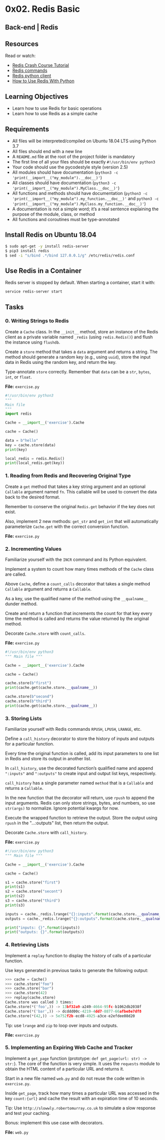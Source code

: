 # 0x02. Redis Basic

## Back-end | Redis

## Resources
Read or watch:
- [Redis Crash Course Tutorial](https://www.youtube.com/watch?v=Hbt56gFj998)
- [Redis commands](https://redis.io/commands)
- [Redis python client](https://pypi.org/project/redis/)
- [How to Use Redis With Python](https://realpython.com/python-redis/)

## Learning Objectives
- Learn how to use Redis for basic operations
- Learn how to use Redis as a simple cache

## Requirements
- All files will be interpreted/compiled on Ubuntu 18.04 LTS using Python 3.7
- All files should end with a new line
- A `README.md` file at the root of the project folder is mandatory
- The first line of all your files should be exactly `#!/usr/bin/env python3`
- Your code should use the pycodestyle style (version 2.5)
- All modules should have documentation (`python3 -c 'print(__import__("my_module").__doc__)'`)
- All classes should have documentation (`python3 -c 'print(__import__("my_module").MyClass.__doc__)'`)
- All functions and methods should have documentation (`python3 -c 'print(__import__("my_module").my_function.__doc__)'` and `python3 -c 'print(__import__("my_module").MyClass.my_function.__doc__)'`)
- A documentation is not a simple word; it’s a real sentence explaining the purpose of the module, class, or method
- All functions and coroutines must be type-annotated

## Install Redis on Ubuntu 18.04
```sh
$ sudo apt-get -y install redis-server
$ pip3 install redis
$ sed -i "s/bind .*/bind 127.0.0.1/g" /etc/redis/redis.conf
```

## Use Redis in a Container
Redis server is stopped by default. When starting a container, start it with:
```sh
service redis-server start
```

## Tasks

### 0. Writing Strings to Redis
Create a `Cache` class. In the `__init__` method, store an instance of the Redis client as a private variable named `_redis` (using `redis.Redis()`) and flush the instance using `flushdb`.

Create a `store` method that takes a `data` argument and returns a string. The method should generate a random key (e.g., using `uuid`), store the input data in Redis using the random key, and return the key.

Type-annotate `store` correctly. Remember that `data` can be a `str`, `bytes`, `int`, or `float`.

**File:** `exercise.py`
```python
#!/usr/bin/env python3
"""
Main file
"""
import redis

Cache = __import__('exercise').Cache

cache = Cache()

data = b"hello"
key = cache.store(data)
print(key)

local_redis = redis.Redis()
print(local_redis.get(key))
```

### 1. Reading from Redis and Recovering Original Type
Create a `get` method that takes a key string argument and an optional `Callable` argument named `fn`. This callable will be used to convert the data back to the desired format.

Remember to conserve the original `Redis.get` behavior if the key does not exist.

Also, implement 2 new methods: `get_str` and `get_int` that will automatically parameterize `Cache.get` with the correct conversion function.

**File:** `exercise.py`

### 2. Incrementing Values
Familiarize yourself with the `INCR` command and its Python equivalent.

Implement a system to count how many times methods of the `Cache` class are called.

Above `Cache`, define a `count_calls` decorator that takes a single method `Callable` argument and returns a `Callable`.

As a key, use the qualified name of the method using the `__qualname__` dunder method.

Create and return a function that increments the count for that key every time the method is called and returns the value returned by the original method.

Decorate `Cache.store` with `count_calls`.

**File:** `exercise.py`
```python
#!/usr/bin/env python3
""" Main file """

Cache = __import__('exercise').Cache

cache = Cache()

cache.store(b"first")
print(cache.get(cache.store.__qualname__))

cache.store(b"second")
cache.store(b"third")
print(cache.get(cache.store.__qualname__))
```

### 3. Storing Lists
Familiarize yourself with Redis commands `RPUSH`, `LPUSH`, `LRANGE`, etc.

Define a `call_history` decorator to store the history of inputs and outputs for a particular function.

Every time the original function is called, add its input parameters to one list in Redis and store its output in another list.

In `call_history`, use the decorated function’s qualified name and append `":inputs"` and `":outputs"` to create input and output list keys, respectively.

`call_history` has a single parameter named `method` that is a `Callable` and returns a `Callable`.

In the new function that the decorator will return, use `rpush` to append the input arguments. Redis can only store strings, bytes, and numbers, so use `str(args)` to normalize. Ignore potential kwargs for now.

Execute the wrapped function to retrieve the output. Store the output using `rpush` in the "...:outputs" list, then return the output.

Decorate `Cache.store` with `call_history`.

**File:** `exercise.py`
```python
#!/usr/bin/env python3
""" Main file """

Cache = __import__('exercise').Cache

cache = Cache()

s1 = cache.store("first")
print(s1)
s2 = cache.store("secont")
print(s2)
s3 = cache.store("third")
print(s3)

inputs = cache._redis.lrange("{}:inputs".format(cache.store.__qualname__), 0, -1)
outputs = cache._redis.lrange("{}:outputs".format(cache.store.__qualname__), 0, -1)

print("inputs: {}".format(inputs))
print("outputs: {}".format(outputs))
```

### 4. Retrieving Lists
Implement a `replay` function to display the history of calls of a particular function.

Use keys generated in previous tasks to generate the following output:
```python
>>> cache = Cache()
>>> cache.store("foo")
>>> cache.store("bar")
>>> cache.store(42)
>>> replay(cache.store)
Cache.store was called 3 times:
Cache.store(*('foo',)) -> 13bf32a9-a249-4664-95fc-b1062db2038f
Cache.store(*('bar',)) -> dcddd00c-4219-4dd7-8877-66afbe8e7df8
Cache.store(*(42,)) -> 5e752f2b-ecd8-4925-a3ce-e2efdee08d20
```
Tip: use `lrange` and `zip` to loop over inputs and outputs.

**File:** `exercise.py`

### 5. Implementing an Expiring Web Cache and Tracker
Implement a `get_page` function (prototype: `def get_page(url: str) -> str:`). The core of the function is very simple. It uses the `requests` module to obtain the HTML content of a particular URL and returns it.

Start in a new file named `web.py` and do not reuse the code written in `exercise.py`.

Inside `get_page`, track how many times a particular URL was accessed in the key `count:{url}` and cache the result with an expiration time of 10 seconds.

Tip: Use `http://slowwly.robertomurray.co.uk` to simulate a slow response and test your caching.

Bonus: implement this use case with decorators.

**File:** `web.py`